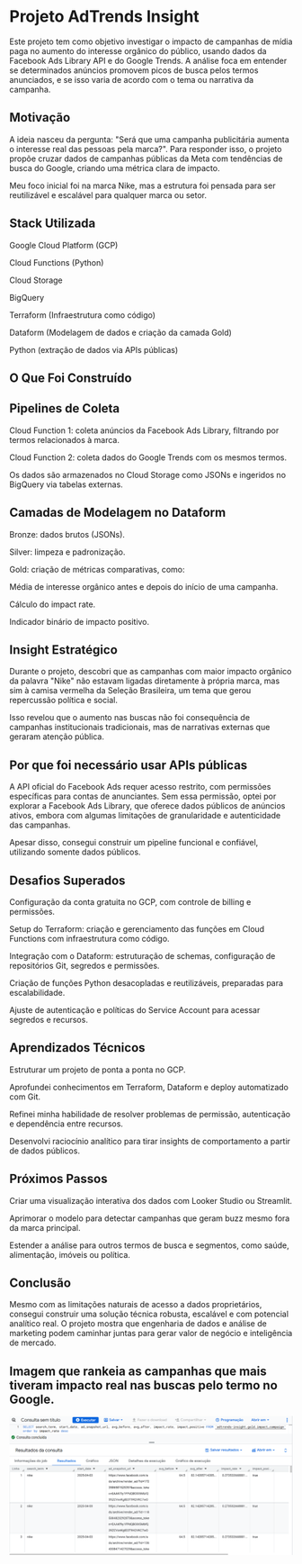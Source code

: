 # Projeto AdTrends Insight
Este projeto tem como objetivo investigar o impacto de campanhas de mídia paga no aumento do interesse orgânico do público, usando dados da Facebook Ads Library API e do Google Trends. A análise foca em entender se determinados anúncios promovem picos de busca pelos termos anunciados, e se isso varia de acordo com o tema ou narrativa da campanha.

## Motivação
A ideia nasceu da pergunta: "Será que uma campanha publicitária aumenta o interesse real das pessoas pela marca?". Para responder isso, o projeto propõe cruzar dados de campanhas públicas da Meta com tendências de busca do Google, criando uma métrica clara de impacto.

Meu foco inicial foi na marca Nike, mas a estrutura foi pensada para ser reutilizável e escalável para qualquer marca ou setor.

## Stack Utilizada
Google Cloud Platform (GCP)

Cloud Functions (Python)

Cloud Storage

BigQuery

Terraform (Infraestrutura como código)

Dataform (Modelagem de dados e criação da camada Gold)

Python (extração de dados via APIs públicas)

## O Que Foi Construído
## Pipelines de Coleta
Cloud Function 1: coleta anúncios da Facebook Ads Library, filtrando por termos relacionados à marca.

Cloud Function 2: coleta dados do Google Trends com os mesmos termos.

Os dados são armazenados no Cloud Storage como JSONs e ingeridos no BigQuery via tabelas externas.

## Camadas de Modelagem no Dataform
Bronze: dados brutos (JSONs).

Silver: limpeza e padronização.

Gold: criação de métricas comparativas, como:

Média de interesse orgânico antes e depois do início de uma campanha.

Cálculo do impact rate.

Indicador binário de impacto positivo.

## Insight Estratégico
Durante o projeto, descobri que as campanhas com maior impacto orgânico da palavra "Nike" não estavam ligadas diretamente à própria marca, mas sim à camisa vermelha da Seleção Brasileira, um tema que gerou repercussão política e social.

Isso revelou que o aumento nas buscas não foi consequência de campanhas institucionais tradicionais, mas de narrativas externas que geraram atenção pública.

## Por que foi necessário usar APIs públicas
A API oficial do Facebook Ads requer acesso restrito, com permissões específicas para contas de anunciantes. Sem essa permissão, optei por explorar a Facebook Ads Library, que oferece dados públicos de anúncios ativos, embora com algumas limitações de granularidade e autenticidade das campanhas.

Apesar disso, consegui construir um pipeline funcional e confiável, utilizando somente dados públicos.

## Desafios Superados
Configuração da conta gratuita no GCP, com controle de billing e permissões.

Setup do Terraform: criação e gerenciamento das funções em Cloud Functions com infraestrutura como código.

Integração com o Dataform: estruturação de schemas, configuração de repositórios Git, segredos e permissões.

Criação de funções Python desacopladas e reutilizáveis, preparadas para escalabilidade.

Ajuste de autenticação e políticas do Service Account para acessar segredos e recursos.

## Aprendizados Técnicos
Estruturar um projeto de ponta a ponta no GCP.

Aprofundei conhecimentos em Terraform, Dataform e deploy automatizado com Git.

Refinei minha habilidade de resolver problemas de permissão, autenticação e dependência entre recursos.

Desenvolvi raciocínio analítico para tirar insights de comportamento a partir de dados públicos.

##  Próximos Passos
Criar uma visualização interativa dos dados com Looker Studio ou Streamlit.

Aprimorar o modelo para detectar campanhas que geram buzz mesmo fora da marca principal.

Estender a análise para outros termos de busca e segmentos, como saúde, alimentação, imóveis ou política.

## Conclusão
Mesmo com as limitações naturais de acesso a dados proprietários, consegui construir uma solução técnica robusta, escalável e com potencial analítico real. O projeto mostra que engenharia de dados e análise de marketing podem caminhar juntas para gerar valor de negócio e inteligência de mercado.


##  Imagem que rankeia as campanhas que mais tiveram impacto real nas buscas pelo termo no Google.

![Imagem que rankeia as campanhas que mais tiveram impacto real nas buscas pelo termo no google](image.png)